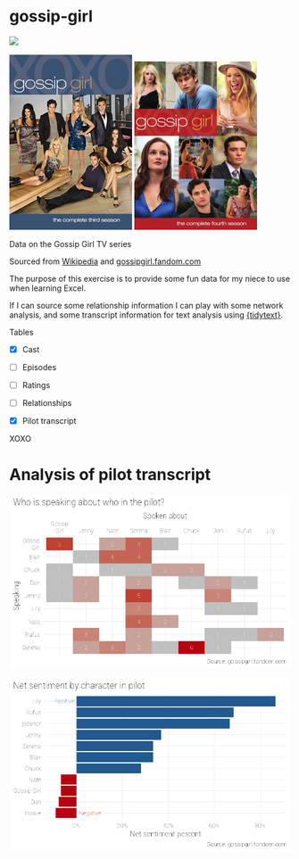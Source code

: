 # gossip-girl

![](https://img.shields.io/badge/XOXO-in_progress-B40411?style=for-the-badge&labelColor=black
)

![](assets/Gossip_Girl_season_3_DVD.png)
![](assets/Gossip_Girl_season_4_DVD.png)

Data on the Gossip Girl TV series

Sourced from [Wikipedia](https://en.wikipedia.org/wiki/Gossip_Girl) and 
[gossipgirl.fandom.com](https://gossipgirl.fandom.com/wiki/Gossip_Girl_Wiki)

The purpose of this exercise is to provide some fun data for my niece to use when 
learning Excel.

If I can source some relationship information I can play with some network analysis, 
and some transcript information for text analysis using 
[{tidytext}](https://juliasilge.github.io/tidytext/).

Tables

- [x] Cast
- [ ] Episodes
- [ ] Ratings
- [ ] Relationships
- [x] Pilot transcript


XOXO

# Analysis of pilot transcript

![](charts/gg-pilot-speaking-about.png)

![](charts/gg-pilot-sentiment.png)
